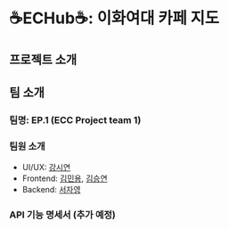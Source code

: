 ﻿# ☕️ECHub☕️: 이화여대 카페 지도


## 프로젝트 소개


## 팀 소개
### 팀명: EP.1 (ECC Project team 1)
### 팀원 소개
- UI/UX: [강시연](깃허브링크) 
- Frontend: [김민용](https://github.com/Ravende), [김승연](깃허브링크)
- Backend: [서자영](https://github.com/xeoxaxeo)

### API 기능 명세서 (추가 예정)
